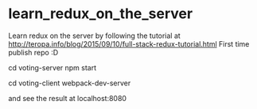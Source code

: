 # learn_redux_on_the_server
Learn redux on the server by following the tutorial at http://teropa.info/blog/2015/09/10/full-stack-redux-tutorial.html
First time publish repo :D

cd voting-server
npm start

cd voting-client
webpack-dev-server

and see the result at localhost:8080
